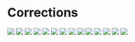 # Corrections


![](data/p369.png)
![](data/p370.png)
![](data/p371.png)
![](data/p372.png)
![](data/p373.png)
![](data/p374.png)
![](data/p375.png)
![](data/p376.png)
![](data/p377.png)
![](data/p378.png)
![](data/p379.png)
![](data/p380.png)
![](data/p381.png)
![](data/p382.png)
